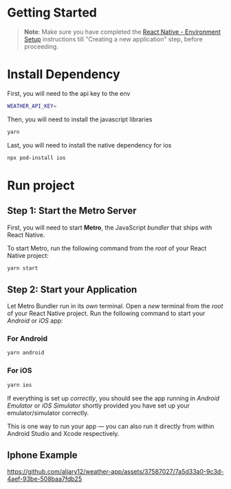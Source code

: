 # Getting Started

>**Note**: Make sure you have completed the [React Native - Environment Setup](https://reactnative.dev/docs/environment-setup) instructions till "Creating a new application" step, before proceeding.

# Install Dependency
First, you will need to the api key to the env
```bash
WEATHER_API_KEY=
```

Then, you will need to install the javascript libraries

```bash
yarn
```

Last, you will need to install the native dependency for ios
```bash
npx pod-install ios
```

# Run project
## Step 1: Start the Metro Server

First, you will need to start **Metro**, the JavaScript _bundler_ that ships _with_ React Native.

To start Metro, run the following command from the _root_ of your React Native project:

```bash
yarn start
```

## Step 2: Start your Application

Let Metro Bundler run in its _own_ terminal. Open a _new_ terminal from the _root_ of your React Native project. Run the following command to start your _Android_ or _iOS_ app:

### For Android

```bash
yarn android
```

### For iOS

```bash
yarn ios
```

If everything is set up _correctly_, you should see the app running in _Android Emulator_ or _iOS Simulator_ shortly provided you have set up your emulator/simulator correctly.

This is one way to run your app — you can also run it directly from within Android Studio and Xcode respectively.

## Iphone Example
https://github.com/aljary12/weather-app/assets/37587027/7a5d33a0-9c3d-4aef-93be-508baa7fdb25


